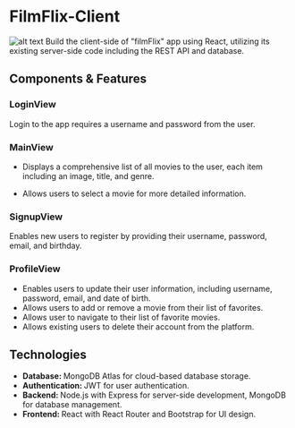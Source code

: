 # FilmFlix-Client
![alt text](image.png)
Build the client-side of "filmFlix" app using React, utilizing its existing server-side code including the REST API and database.
## Components & Features
### LoginView
Login to the app requires a username and password from the user.
### MainView 
* Displays a comprehensive list of all movies to the user, each item including an image, title, and genre.

* Allows users to select a movie for more detailed information.

### SignupView
Enables new users to register by providing their username, password, email, and birthday.

### ProfileView
* Enables users to update their user information, including username, password, email, and date of birth.
* Allows users to add or remove a movie from their list of favorites.
* Allows user to navigate to their list of favorite movies.
* Allows existing users to delete their account from the platform.

## Technologies
* <strong>Database: </strong>MongoDB Atlas for cloud-based database storage.
* <strong>Authentication: </strong>JWT for user authentication.
* <strong>Backend: </strong>Node.js with Express for server-side development, MongoDB for database management.
* <strong>Frontend: </strong>React with React Router and Bootstrap for UI design.